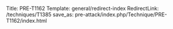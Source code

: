 Title: PRE-T1162
Template: general/redirect-index
RedirectLink: /techniques/T1385
save_as: pre-attack/index.php/Technique/PRE-T1162/index.html